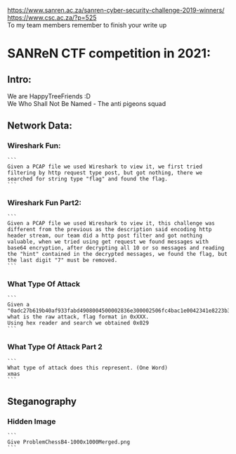 https://www.sanren.ac.za/sanren-cyber-security-challenge-2019-winners/ <br/>
https://www.csc.ac.za/?p=525 <br/>
To my team members remember to finish your write up

# SANReN CTF competition in 2021:
  ## Intro:
  We are HappyTreeFriends :D  
  We Who Shall Not Be Named - The anti pigeons squad

## Network Data:
  ### Wireshark Fun:
    ```
    Given a PCAP file we used Wireshark to view it, we first tried filtering by http request type post, but got nothing, there we searched for string type "flag" and found the flag.
    ```

  ### Wireshark Fun Part2:
    ```
    Given a PCAP file we used Wireshark to view it, this challenge was different from the previous as the description said encoding http header stream, our team did a http post filter and got nothing valuable, when we tried using get request we found messages with base64 encryption, after decrypting all 10 or so messages and reading the "hint" contained in the decrypted messages, we found the flag, but the last digit "7" must be removed.
    ```

  ### What Type Of Attack
    ```
    Given a "0adc27b619b40af933fabd4908004500002836e300002506fc4bac1e0042341e8223b3348011bd4b0250000000005029040056380000" what is the raw attack, flag format in 0xXXX. 
    Using hex reader and search we obtained 0x029 
    ```

  ### What Type Of Attack Part 2
    ```
    What type of attack does this represent. (One Word)
    xmas
    ```
  
## Steganography

  ### Hidden Image
    ```
    Give ProblemChessB4-1000x1000Merged.png
    ```
